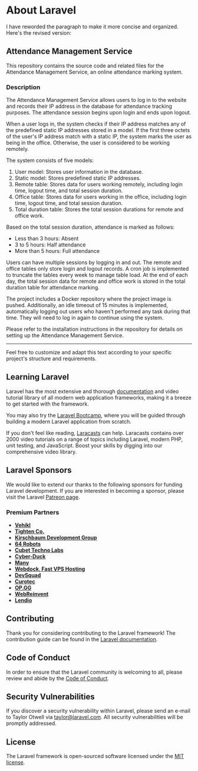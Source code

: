 

# About Laravel

I have reworded the paragraph to make it more concise and organized. Here's the revised version:

## Attendance Management Service

This repository contains the source code and related files for the Attendance Management Service, an online attendance marking system.

### Description

The Attendance Management Service allows users to log in to the website and records their IP address in the database for attendance tracking purposes. The attendance session begins upon login and ends upon logout. 

When a user logs in, the system checks if their IP address matches any of the predefined static IP addresses stored in a model. If the first three octets of the user's IP address match with a static IP, the system marks the user as being in the office. Otherwise, the user is considered to be working remotely. 

The system consists of five models: 
1. User model: Stores user information in the database.
2. Static model: Stores predefined static IP addresses.
3. Remote table: Stores data for users working remotely, including login time, logout time, and total session duration.
4. Office table: Stores data for users working in the office, including login time, logout time, and total session duration.
5. Total duration table: Stores the total session durations for remote and office work.

Based on the total session duration, attendance is marked as follows:
- Less than 3 hours: Absent
- 3 to 5 hours: Half attendance
- More than 5 hours: Full attendance

Users can have multiple sessions by logging in and out. The remote and office tables only store login and logout records. A cron job is implemented to truncate the tables every week to manage table load. At the end of each day, the total session data for remote and office work is stored in the total duration table for attendance marking.

The project includes a Docker repository where the project image is pushed. Additionally, an idle timeout of 15 minutes is implemented, automatically logging out users who haven't performed any task during that time. They will need to log in again to continue using the system.

Please refer to the installation instructions in the repository for details on setting up the Attendance Management Service.

---

Feel free to customize and adapt this text according to your specific project's structure and requirements.
## Learning Laravel

Laravel has the most extensive and thorough [documentation](https://laravel.com/docs) and video tutorial library of all modern web application frameworks, making it a breeze to get started with the framework.

You may also try the [Laravel Bootcamp](https://bootcamp.laravel.com), where you will be guided through building a modern Laravel application from scratch.

If you don't feel like reading, [Laracasts](https://laracasts.com) can help. Laracasts contains over 2000 video tutorials on a range of topics including Laravel, modern PHP, unit testing, and JavaScript. Boost your skills by digging into our comprehensive video library.

## Laravel Sponsors

We would like to extend our thanks to the following sponsors for funding Laravel development. If you are interested in becoming a sponsor, please visit the Laravel [Patreon page](https://patreon.com/taylorotwell).

### Premium Partners

- **[Vehikl](https://vehikl.com/)**
- **[Tighten Co.](https://tighten.co)**
- **[Kirschbaum Development Group](https://kirschbaumdevelopment.com)**
- **[64 Robots](https://64robots.com)**
- **[Cubet Techno Labs](https://cubettech.com)**
- **[Cyber-Duck](https://cyber-duck.co.uk)**
- **[Many](https://www.many.co.uk)**
- **[Webdock, Fast VPS Hosting](https://www.webdock.io/en)**
- **[DevSquad](https://devsquad.com)**
- **[Curotec](https://www.curotec.com/services/technologies/laravel/)**
- **[OP.GG](https://op.gg)**
- **[WebReinvent](https://webreinvent.com/?utm_source=laravel&utm_medium=github&utm_campaign=patreon-sponsors)**
- **[Lendio](https://lendio.com)**

## Contributing

Thank you for considering contributing to the Laravel framework! The contribution guide can be found in the [Laravel documentation](https://laravel.com/docs/contributions).

## Code of Conduct

In order to ensure that the Laravel community is welcoming to all, please review and abide by the [Code of Conduct](https://laravel.com/docs/contributions#code-of-conduct).

## Security Vulnerabilities

If you discover a security vulnerability within Laravel, please send an e-mail to Taylor Otwell via [taylor@laravel.com](mailto:taylor@laravel.com). All security vulnerabilities will be promptly addressed.

## License

The Laravel framework is open-sourced software licensed under the [MIT license](https://opensource.org/licenses/MIT).

